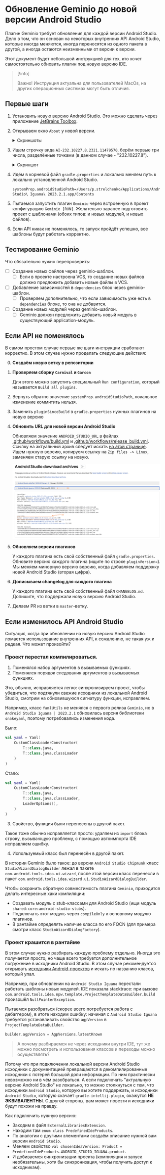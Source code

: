 # Обновление Geminio до новой версии Android Studio

Плагин Geminio требует обновления для каждой версии Android Studio. Дело в том, что он основан на
некоторых внутренних API Android Studio, которые иногда меняются, иногда переносятся из одного
пакета в другой, а иногда остаются неизменными от версии к версии.

Этот документ будет небольшой инструкцией для тех, кто хочет самостоятельно обновить плагин под
новую версию IDE.

> [!info]
>
> Важно! Инструкция актуальна для пользователей MacOs, на других операционных системах могут быть
> отличия.
>

## Первые шаги

1. Установить новую версию Android Studio. Это можно сделать через
   приложение [JetBrains Toolbox](https://www.jetbrains.com/toolbox-app/).

2. Открываем окно `About` у новой версии.
    <details>

    <summary>Скриншоты</summary>

   ![Путь до окна `About` из главного меню - часть I](./img/about_android_studio_part_1.png)
   ![Путь до окна `About` из главного меню - часть II](./img/about_android_studio_part_2.png)

    </details>

3. Ищем строчку вида `AI-232.10227.8.2321.11479570`, берём первые три числа, разделённые точками (в
   данном случае - "232.10227.8").

   <details>
   <summary>Скриншот</summary>

   ![Версия Android Studio](./img/android_studio_version.png)

   </details>

4. Идём в корневой файл `gradle.properties` и локально меняем путь к локально установленной
   Android Studio.

   ```properties
   systemProp.androidStudioPath=/Users/p.strelchenko/Applications/Android\ Studio\ Iguana\ 2023.2.1.app/Contents
   ```

5. Пытаемся запустить плагин `Geminio` через встроенную в проект конфигурацию `Geminio [RUN]`.
   Желательно заранее подготовить проект с шаблонами (обоих типов: и новых модулей, и новых файлов).

6. Если API никак не поменялось, то запуск пройдёт успешно, все шаблоны будут работать корректно.

## Тестирование Geminio

Что обязательно нужно перепроверить:

- [ ] Создание новых файлов через geminio-шаблон.
    - [ ] Если в проекте настроена VCS, то создание новых файлов должно предложить добавить новые
      файлы в VCS.
- [ ] Добавление зависимостей в `dependencies` блок через geminio-шаблон.
    - [ ] Проверяем дополнительно, что если зависимость уже есть в `dependencies` блоке, то она не
      добавится.
- [ ] Создание новых модулей через geminio-шаблон.
    - [ ] Geminio должен предложить добавить новый модуль в существующий application-модуль.

## Если API не поменялось

В самом простом случае первые же шаги инструкции сработают корректно. В этом случае нужно проделать
следующие действия:

0. **Создаём новую ветку в репозитории**

1. **Проверяем сборку `Carnival` и `Garcon`**

   Для этого можно запустить специальный `Run configuration`, который называется
   `Build all plugins`.

2. Вернуть обратно значение `systemProp.androidStudioPath`, локальное изменение коммитить нельзя.

3. Заменить `pluginSinceBuild` в `gradle.properties` нужных плагинов на новую версию

4. **Обновить URL для новой версии Android Studio**

   Обновляем значение `ANDROID_STUDIO_URL` в
   файлах [.github/workflows/build.yml](../../.github/workflows/build.yml) и
   [.github/workflows/release_build.yml](../../.github/workflows/release_build.yml). Ссылку на
   актуальный архив следует искать [на этой странице](https://developer.android.com/studio/archive).
   Ищем нужную версию, копируем ссылку на `Zip files -> Linux`, заменяем старую ссылку на новую.

   ![Ссылки на архивы дистрибутивов Android Studio](./img/android_studio_archives.png)

5. **Обновляем версии плагинов**

   У каждого плагина есть свой собственный файл `gradle.properties`. Обновите версию каждого
   плагина (ищите по строке `pluginVersion=`). Мы меняем минорную версию версию, когда добавляем
   поддержку новой Android Studio (вторая цифра).

6. **Дописываем changelog для каждого плагина**

   У каждого плагина есть свой собственный файл `CHANGELOG.md`. Допишите, что поддержали новую
   версию Android Studio.

7. Делаем PR из ветки в `master`-ветку.

## Если изменилось API Android Studio

Ситуация, когда при обновлении на новую версию Android Studio ломается использование внутренних API,
к сожалению, не
такая уж и редкая. Что может произойти?

### Проект перестал компилироваться.

1. Поменялся набор аргументов в вызываемых функциях.
2. Поменялся порядок следования аргументов в вызываемых функциях.

Это, обычно, исправляется легко: синхронизируем проект, чтобы убедиться, что подтянули свежие
исходники из локальной Android Studio, смотрим на обновившуюся сигнатуру функции, исправляем.

Например, класс `YamlUtils` не менялся с первого релиза `Geminio`, но в
`Android Studio Iguana | 2023.2.1` обновилась версия библиотеки `snakeyaml`, поэтому потребовались
изменения кода.

Было:

```kotlin
val yaml = Yaml(
    CustomClassLoaderConstructor(
        T::class.java,
        T::class.java.classLoader
    )
)
```

Стало:

```kotlin
val yaml = Yaml(
    CustomClassLoaderConstructor(
        T::class.java,
        T::class.java.classLoader,
        LoaderOptions(),
    )
)
```

3. Свойство, функция были перенесены в другой пакет.

Такое тоже обычно исправляется просто: удаляем из `import` блока строку, вызывающую проблему, с
помощью автоимпорта IDE исправляем ошибку.

4. Используемый класс был перенесён в другой пакет.

В истории Geminio было такое: до версии `Android Studio Chipmunk` класс `StudioWizardDialogBuilder`
лежал в пакете `com.android.tools.idea.ui.wizard`, после этой версии класс перенесли в пакет
`com.android.tools.idea.wizard.ui.StudioWizardDialogBuilder`.

Чтобы сохранить обратную совместимость плагина `Geminio`, приходится делать интересные хаки
компиляции:

- Создавать модуль с stub-классами для Android Studio (ищи модуль
  `shared:core:android-studio-stubs`).
- Подключать этот модуль через `compileOnly` к основному модулю плагинов.
- В рантайме определять наличие класса по его FQCN (для примера смотри класс
  `StudioWizardDialogFactory`).

### Проект крашится в рантайме

В этом случае нужно разбирать каждую проблему отдельно. Иногда это получается просто, но чаще всего
требуется
дополнительное погружение в исходники Android Studio. В этом случае рекомендуется
открывать [исходники Android-проектов](https://cs.android.com/) и искать по названию класса, который
упал.

Например, при обновлении на `Android Studio Iguana` перестали работать шаблоны новых модулей. IDE
показала stacktrace:
при вызове `com.android.tools.idea.npw.template.ProjectTemplateDataBuilder.build` произошёл
`NullPointerException`.

Пытаемся разобраться (скорее всего потребуется работа с дебаггером), в итоге находим ошибку: начиная
с `Android Studio Iguana` требуется устанавливать свойство `agpVersion` в
`ProjectTemplateDataBuilder`.

```kotlin
builder.agpVersion = AgpVersions.latestKnown
```

> А почему разбираемся не через исходники внутри IDE, тут же можно посмотреть и использования
> классов и переходы можно
> осуществлять?

Потому что при подключении локальной версии Android Studio исходники с документацией превращаются в
декомпилированные исходники с потерей большой доли информации. По ним практически невозможно ни в
чём разобраться. А если подключать "актуальную версию Android Studio" не локально, то можно
столкнуться с тем, что исходники `Android Studio`, которую вы хотите поддержать, и исходники
`Android Studio`, которую скачает `gradle-intellij-plugin`, окажутся
**НЕ ЭКВИВАЛЕНТНЫ**. С другой стороны, вам может повезти и исходники будут похожи на правду.

Как подключить нужную версию:

- Заходим в файл `ExternalLibrariesExtension`.
- Находим там `enum class PredefinedIdeProducts`.
- По аналогии с другими элементами создаём описание нужной вам версии `Android Studio`.
- Меняем свойство
  `val chosenIdeaVersion: Product = PredefinedIdeProducts.ANDROID_STUDIO_IGUANA.product`.
- И добиваемся синхронизации проекта (компиляция и запуск необязательны, хотя бы синхронизация,
  чтобы получить доступ к исходникам).
